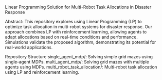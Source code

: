 Linear Programming Solution for Multi-Robot Task Allocations in Disaster Response

Abstract:
This repository explores using Linear Programming (LP) to optimize task allocation in multi-robot systems for disaster response. Our approach combines LP with reinforcement learning, allowing agents to adapt allocations based on real-time conditions and performance. Simulations validate the proposed algorithm, demonstrating its potential for real-world applications.

Repository Structure
single_agent_mdp/: Solving simple grid mazes using single-agent MDPs.
multi_agent_mdp/: Solving grid mazes with multiple agents using MDPs.
multi_robot_task_allocation/: Multi-robot task allocation using LP and reinforcement learning.
